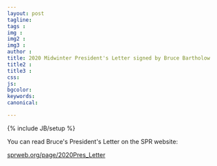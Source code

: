```yaml
---
layout: post
tagline: 
tags : 
img : 
img2 : 
img3 : 
author : 
title: 2020 Midwinter President's Letter signed by Bruce Bartholow
title2 : 
title3 : 
css: 
js: 
bgcolor: 
keywords: 
canonical:

---
```

{% include JB/setup %}

You can read Bruce's President's Letter on the SPR website: 

[sprweb.org/page/2020Pres_Letter](https://sprweb.org/page/2020Pres_Letter)
